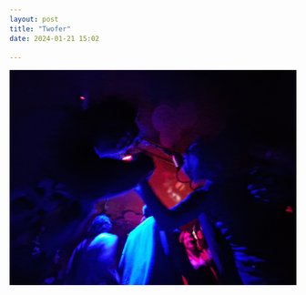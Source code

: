 ```yaml
---
layout: post
title: "Twofer"
date: 2024-01-21 15:02

---
```

![twofer](/images/fragments/twofer.jpg)
